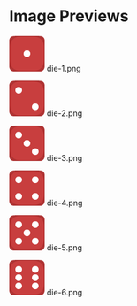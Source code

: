 # Image Previews

![die-1.png](die-1.png) die-1.png

![die-2.png](die-2.png) die-2.png

![die-3.png](die-3.png) die-3.png

![die-4.png](die-4.png) die-4.png

![die-5.png](die-5.png) die-5.png

![die-6.png](die-6.png) die-6.png

